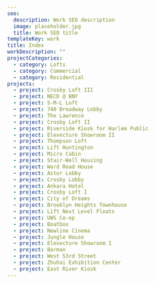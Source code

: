 ```yaml
---
seo:
  description: Work SEO description
  image: placeholder.jpg
  title: Work SEO title
templateKey: work
title: Index
workDescription: ""
projectCategories:
  - category: Lofts
  - category: Commercial
  - category: Residential
projects:
  - project: Crosby Loft III
  - project: NECD @ BNY
  - project: S-M-L Loft
  - project: 740 Broadway Lobby
  - project: The Lawrence
  - project: Crosby Loft II
  - project: Riverside Kiosk for Harlem Public
  - project: Elevecture Showroom II
  - project: Thompson Loft
  - project: Lift Huntington
  - project: Micro Cabin
  - project: Stair-Well Housing
  - project: Ward Road House
  - project: Astor Lobby
  - project: Crosby Lobby
  - project: Ankara Hotel
  - project: Crosby Loft I
  - project: City of Dreams
  - project: Brooklyn Heights Townhouse
  - project: Lift Next Level Floats
  - project: UWS Co-op
  - project: Boatbox
  - project: Newline Cinema
  - project: Jungle House
  - project: Elevecture Showroom I
  - project: Barman
  - project: West 53rd Street
  - project: Zhuhai Exhibition Center
  - project: East River Kiosk
---
```

